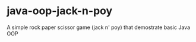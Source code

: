 # java-oop-jack-n-poy
A simple rock paper scissor game (jack n' poy)  that demostrate basic Java OOP
